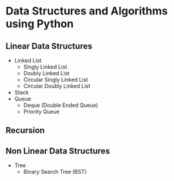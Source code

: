 ﻿# Data Structures and Algorithms using Python

## Linear Data Structures
  - Linked List
    - Singly Linked List
    - Doubly Linked List
    - Circular Singly Linked List
    - Circular Doubly Linked List
  - Stack
  - Queue
    - Deque (Double Ended Queue)
    - Priority Queue

## Recursion

## Non Linear Data Structures
  - Tree
    - Binary Search Tree (BST)